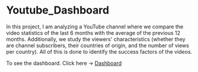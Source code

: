 # Youtube_Dashboard

In this project, I am analyzing a YouTube channel where we compare the video statistics of the last 6 months with the average of the previous 12 months. Additionally, we study the viewers' characteristics (whether they are channel subscribers, their countries of origin, and the number of views per country). All of this is done to identify the success factors of the videos.

To see the dashboard. Click here -> [Dashboard]([https://youtubedashboard-t4yyuhttdy.streamlit.app/])
